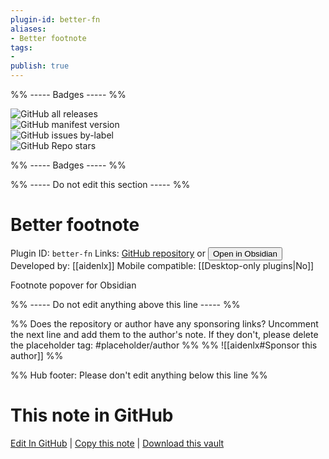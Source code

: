 ```yaml
---
plugin-id: better-fn
aliases:
- Better footnote
tags: 
- 
publish: true
---
```


%% ----- Badges ----- %%

![GitHub all releases](https://img.shields.io/github/downloads/aidenlx/better-fn/total?color=573E7A&logo=github&style=for-the-badge)   
![GitHub manifest version](https://img.shields.io/github/manifest-json/v/aidenlx/better-fn?color=573E7A&logo=github&style=for-the-badge)   
![GitHub issues by-label](https://img.shields.io/github/issues/aidenlx/better-fn/help%20wanted?color=573E7A&logo=github&style=for-the-badge)   
![GitHub Repo stars](https://img.shields.io/github/stars/aidenlx/better-fn?color=573E7A&logo=github&style=for-the-badge)

%% ----- Badges ----- %%

%% ----- Do not edit this section ----- %%

# Better footnote

Plugin ID: `better-fn`
Links: [GitHub repository](https://github.com/aidenlx/better-fn) or [<button id=HH>Open in Obsidian</button>](obsidian://goto-plugin?id=better-fn)
Developed by: [[aidenlx]]
Mobile compatible: [[Desktop-only plugins|No]]

Footnote popover for Obsidian

%% ----- Do not edit anything above this line ----- %% 

%% Does the repository or author have any sponsoring links? Uncomment the next line and add them to the author's note. If they don't, please delete the placeholder tag: #placeholder/author %%
%% ![[aidenlx#Sponsor this author]] %%

%% Hub footer: Please don't edit anything below this line %%

# This note in GitHub

<span class="git-footer">[Edit In GitHub](https://github.dev/obsidian-community/obsidian-hub/blob/main/02%20-%20Community%20Expansions/02.05%20All%20Community%20Expansions/Plugins/better-fn.md "git-hub-edit-note") | [Copy this note](https://raw.githubusercontent.com/obsidian-community/obsidian-hub/main/02%20-%20Community%20Expansions/02.05%20All%20Community%20Expansions/Plugins/better-fn.md "git-hub-copy-note") | [Download this vault](https://github.com/obsidian-community/obsidian-hub/archive/refs/heads/main.zip "git-hub-download-vault") </span>
